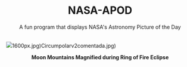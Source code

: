 <div align="center">
  <h1>
    NASA-APOD
  </h1>
</div>
  
<div align="center">
  A fun program that displays NASA's Astronomy Picture of the Day
</div>

<br>

![](https://apod.nasa.gov/apod/image/2309/BeadMountains_Letian_3000.jpg)1600px.jpg)Circumpolarv2comentada.jpg)

<p align = "center">
  <b>Moon Mountains Magnified during Ring of Fire Eclipse</b>
</p>
